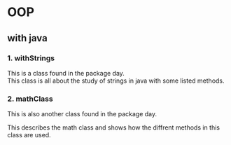 # OOP
## with java
### 1. withStrings
This is a class found in the package day.<br />This class is all about the study of strings in java with some listed methods.<br />
### 2. mathClass
This is also another class found in the package day.<br />

This describes the math class and shows how the diffrent methods in this class are used.
